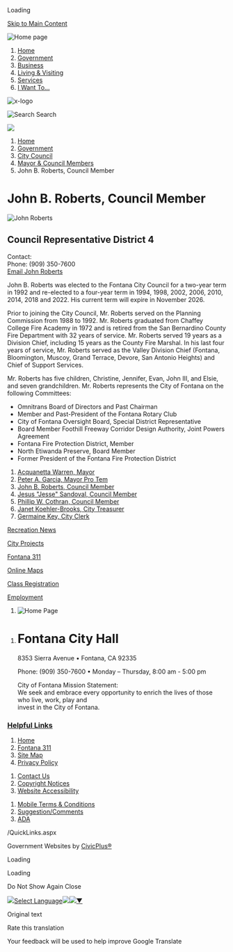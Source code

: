 Loading

[Skip to Main Content](https://www.fontanaca.gov/2792/John-B-Roberts-Council-Member/)

![Home page](https://www.fontanaca.gov/ImageRepository/Document?documentID=41194)

1. [Home](https://www.fontanaca.gov)
2. [Government](https://www.fontanaca.gov/27/Government)
3. [Business](https://www.fontanaca.gov/35/Business)
4. [Living &amp; Visiting](https://www.fontanaca.gov/9/Living-Visiting)
5. [Services](https://www.fontanaca.gov/2989/Services)
6. [I Want To…](https://www.fontanaca.gov/3033/I-Want-To)

![x-logo](https://www.fontanaca.gov/ImageRepository/Document?documentID=43355)

![Search](https://www.fontanaca.gov/ImageRepository/Document?documentID=41199) Search

![](https://www.fontanaca.gov/ImageRepository/Document?documentID=41193)

1. [Home](https://www.fontanaca.gov)
2. [Government](https://www.fontanaca.gov/27/Government)
3. [City Council](https://www.fontanaca.gov/69/City-Council)
4. [Mayor &amp; Council Members](https://www.fontanaca.gov/2802/Mayor-Council-Members)
5. John B. Roberts, Council Member

# John B. Roberts, Council Member

![John Roberts](https://www.fontanaca.gov/ImageRepository/Document?documentId=28410)

## Council Representative District 4

Contact:  
Phone: (909) 350-7600  
[Email John Roberts](mailto:jroberts@fontana.org)

John B. Roberts was elected to the Fontana City Council for a two-year term in 1992 and re-elected to a four-year term in 1994, 1998, 2002, 2006, 2010, 2014, 2018 and 2022. His current term will expire in November 2026.

Prior to joining the City Council, Mr. Roberts served on the Planning Commission from 1988 to 1992. Mr. Roberts graduated from Chaffey College Fire Academy in 1972 and is retired from the San Bernardino County Fire Department with 32 years of service. Mr. Roberts served 19 years as a Division Chief, including 15 years as the County Fire Marshal. In his last four years of service, Mr. Roberts served as the Valley Division Chief (Fontana, Bloomington, Muscoy, Grand Terrace, Devore, San Antonio Heights) and Chief of Support Services.

Mr. Roberts has five children, Christine, Jennifer, Evan, John III, and Elsie, and seven grandchildren. Mr. Roberts represents the City of Fontana on the following Committees:

- Omnitrans Board of Directors and Past Chairman
- Member and Past-President of the Fontana Rotary Club
- City of Fontana Oversight Board, Special District Representative
- Board Member Foothill Freeway Corridor Design Authority, Joint Powers Agreement
- Fontana Fire Protection District, Member
- North Etiwanda Preserve, Board Member
- Former President of the Fontana Fire Protection District

<!--THE END-->

1. [Acquanetta Warren, Mayor](https://www.fontanaca.gov/2788/Acquanetta-Warren-Mayor)
2. [Peter A. Garcia, Mayor Pro Tem](https://www.fontanaca.gov/3331/Peter-A-Garcia-Mayor-Pro-Tem)
3. [John B. Roberts, Council Member](https://www.fontanaca.gov/2792/John-B-Roberts-Council-Member)
4. [Jesus "Jesse" Sandoval, Council Member](https://www.fontanaca.gov/2789/Jesus-Jesse-Sandoval-Council-Member)
5. [Phillip W. Cothran, Council Member](https://www.fontanaca.gov/3190/Phillip-W-Cothran-Council-Member)
6. [Janet Koehler-Brooks, City Treasurer](https://www.fontanaca.gov/2791/Janet-Koehler-Brooks-City-Treasurer)
7. [Germaine Key, City Clerk](https://www.fontanaca.gov/3497/Germaine-Key-City-Clerk)

[Recreation News](https://www.fontanaca.gov/1803/City-News)

[City Projects](https://www.fontanaca.gov/2926/Current-Projects)

[Fontana 311](https://www.fontana311.org/s)

[Online Maps](https://data.fontanaca.gov)

[Class Registration](https://apm.activecommunities.com/fontanaca)

[Employment](https://www.fontanaca.gov/jobs.aspx)

1. ![Home Page](https://www.fontanaca.gov/ImageRepository/Document?documentId=41226)

<!--THE END-->

1. # **Fontana City Hall**
   
   8353 Sierra Avenue • Fontana, CA 92335
   
   Phone: (909) 350-7600 • Monday – Thursday, 8:00 am - 5:00 pm
   
   City of Fontana Mission Statement:  
   We seek and embrace every opportunity to enrich the lives of those who live, work, play and  
   invest in the City of Fontana.

### [Helpful Links](https://www.fontanaca.gov/QuickLinks.aspx?CID=46)

1. [Home](https://www.fontanaca.gov)
2. [Fontana 311](https://www.fontana311.org/s)
3. [Site Map](https://www.fontanaca.gov/sitemap)
4. [Privacy Policy](https://www.fontanaca.gov/DocumentCenter/View/37866/Fontana-Website-Privacy-Policy)

<!--THE END-->

1. [Contact Us](https://www.fontanaca.gov/directory)
2. [Copyright Notices](https://www.fontanaca.gov/site/copyright)
3. [Website Accessibility](https://www.fontanaca.gov/accessibility)

<!--THE END-->

1. [Mobile Terms &amp; Conditions](https://www.fontana.org/DocumentCenter/View/37949/Mobile-Terms--Conditions)
2. [Suggestion/Comments](https://www.fontana311.org/s/form311-suggestions-comments)
3. [ADA](https://www.fontana.org/3271/Americans-with-Disabilities-Act-ADA)

/QuickLinks.aspx

Government Websites by [CivicPlus®](https://connect.civicplus.com/referral)

Loading

Loading

Do Not Show Again Close

![](https://www.google.com/images/cleardot.gif)[Select Language![](https://www.google.com/images/cleardot.gif)​![](https://www.google.com/images/cleardot.gif)▼](https://www.fontanaca.gov/2792/John-B-Roberts-Council-Member)

Original text

Rate this translation

Your feedback will be used to help improve Google Translate